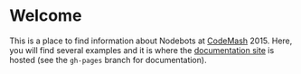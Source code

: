 # Welcome

This is a place to find information about Nodebots at [CodeMash](http://codemash.org) 2015.  Here, you will find several examples and it is where the [documentation site](http://nodebots.codemash.org) is hosted (see the `gh-pages` branch for documentation).
